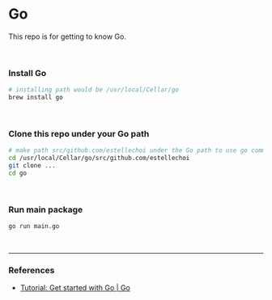 # Go

This repo is for getting to know Go.

<br />

### Install Go

```zsh
# installing path would be /usr/local/Cellar/go
brew install go
```

<br />

### Clone this repo under your Go path

```zsh
# make path src/github.com/estellechoi under the Go path to use go command
cd /usr/local/Cellar/go/src/github.com/estellechoi
git clone ...
cd go
```

<br />

### Run main package

```zsh
go run main.go
```

<br />

---

### References

- [Tutorial: Get started with Go | Go](https://go.dev/doc/tutorial/getting-started)
